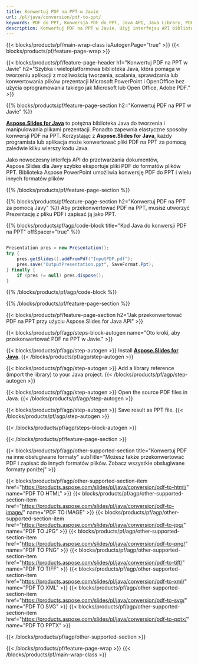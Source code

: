 ```yaml
---
title: Konwertuj PDF na PPT w Javie
url: /pl/java/conversion/pdf-to-ppt/
keywords: PDF do PPT, Konwersja PDF do PPT, Java API, Java Library, PDF, PPT
description: Konwertuj PDF na PPT w Javie. Użyj interfejsu API biblioteki Java, aby przekonwertować pliki PDF na pliki PPT
---
```


{{< blocks/products/pf/main-wrap-class isAutogenPage="true" >}}
{{< blocks/products/pf/feature-page-wrap >}}

{{< blocks/products/pf/feature-page-header h1="Konwertuj PDF na PPT w Javie" h2="Szybka i wieloplatformowa biblioteka Java, która pomaga w tworzeniu aplikacji z możliwością tworzenia, scalania, sprawdzania lub konwertowania plików prezentacji Microsoft PowerPoint i OpenOffice bez użycia oprogramowania takiego jak Microsoft lub Open Office, Adobe PDF." >}}

{{% blocks/products/pf/feature-page-section h2="Konwertuj PDF na PPT w Javie" %}}

[**Aspose.Slides for Java**](https://products.aspose.com/slides/pl/java/) to potężna biblioteka Java do tworzenia i manipulowania plikami prezentacji. Ponadto zapewnia elastyczne sposoby konwersji PDF na PPT. Korzystając z **Aspose.Slides for Java**, każdy programista lub aplikacja może konwertować pliki PDF na PPT za pomocą zaledwie kilku wierszy kodu Java.

Jako nowoczesny interfejs API do przetwarzania dokumentów, Aspose.Slides dla Javy szybko eksportuje pliki PDF do formatów plików PPT. Biblioteka Aspose PowerPoint umożliwia konwersję PDF do PPT i wielu innych formatów plików

{{% /blocks/products/pf/feature-page-section %}}

{{% blocks/products/pf/feature-page-section  h2="Konwertuj PDF na PPT za pomocą Javy" %}}
Aby przekonwertować PDF na PPT, musisz utworzyć Prezentację z pliku PDF i zapisać ją jako PPT.

{{% blocks/products/pf/agp/code-block title="Kod Java do konwersji PDF na PPT" offSpacer="true" %}}

```java

Presentation pres = new Presentation();
try {
    pres.getSlides().addFromPdf("InputPDF.pdf");
    pres.save("OutputPresentation.ppt", SaveFormat.Ppt);
} finally {
    if (pres != null) pres.dispose();
}
```


{{% /blocks/products/pf/agp/code-block %}}

{{% /blocks/products/pf/feature-page-section %}}

{{< blocks/products/pf/feature-page-section  h2="Jak przekonwertować PDF na PPT przy użyciu Aspose.Slides for Java API" >}}

{{< blocks/products/pf/agp/steps-block-autogen name="Oto kroki, aby przekonwertować PDF na PPT w Javie." >}}

{{< blocks/products/pf/agp/step-autogen >}}
Install [**Aspose.Slides for Java**](https://products.aspose.com/slides/pl/java/).
{{< /blocks/products/pf/agp/step-autogen >}}

{{< blocks/products/pf/agp/step-autogen >}}
Add a library reference (import the library) to your Java project.
{{< /blocks/products/pf/agp/step-autogen >}}

{{< blocks/products/pf/agp/step-autogen >}}
Open the source PDF files in Java.
{{< /blocks/products/pf/agp/step-autogen >}}

{{< blocks/products/pf/agp/step-autogen >}}
Save result as PPT file.
{{< /blocks/products/pf/agp/step-autogen >}}

{{< /blocks/products/pf/agp/steps-block-autogen >}}

{{< /blocks/products/pf/feature-page-section >}}

{{< blocks/products/pf/agp/other-supported-section title="Konwertuj PDF na inne obsługiwane formaty" subTitle="Możesz także przekonwertować PDF i zapisać do innych formatów plików. Zobacz wszystkie obsługiwane formaty poniżej" >}}

{{< blocks/products/pf/agp/other-supported-section-item href="https://products.aspose.com/slides/pl/java/conversion/pdf-to-html/" name="PDF TO HTML" >}}
{{< blocks/products/pf/agp/other-supported-section-item href="https://products.aspose.com/slides/pl/java/conversion/pdf-to-image/" name="PDF TO IMAGE" >}}
{{< blocks/products/pf/agp/other-supported-section-item href="https://products.aspose.com/slides/pl/java/conversion/pdf-to-jpg/" name="PDF TO JPG" >}}
{{< blocks/products/pf/agp/other-supported-section-item href="https://products.aspose.com/slides/pl/java/conversion/pdf-to-png/" name="PDF TO PNG" >}}
{{< blocks/products/pf/agp/other-supported-section-item href="https://products.aspose.com/slides/pl/java/conversion/pdf-to-tiff/" name="PDF TO TIFF" >}}
{{< blocks/products/pf/agp/other-supported-section-item href="https://products.aspose.com/slides/pl/java/conversion/pdf-to-xml/" name="PDF TO XML" >}}
{{< blocks/products/pf/agp/other-supported-section-item href="https://products.aspose.com/slides/pl/java/conversion/pdf-to-svg/" name="PDF TO SVG" >}}
{{< blocks/products/pf/agp/other-supported-section-item href="https://products.aspose.com/slides/pl/java/conversion/pdf-to-pptx/" name="PDF TO PPTX" >}}


{{< /blocks/products/pf/agp/other-supported-section >}}

{{< /blocks/products/pf/feature-page-wrap >}}
{{< /blocks/products/pf/main-wrap-class >}}